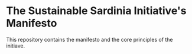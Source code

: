 # The Sustainable Sardinia Initiative's Manifesto

This repository contains the manifesto and the core principles of the initiave.